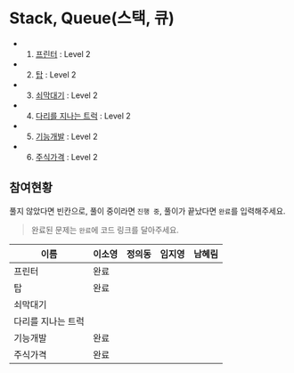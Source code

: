 # Stack, Queue(스택, 큐)

* 01. [프린터](https://programmers.co.kr/learn/courses/30/lessons/42587) : Level 2
* 02. [탑](https://programmers.co.kr/learn/courses/30/lessons/42588) : Level 2
* 03. [쇠막대기](https://programmers.co.kr/learn/courses/30/lessons/42585) : Level 2
* 04. [다리를 지나는 트럭](https://programmers.co.kr/learn/courses/30/lessons/42583) : Level 2
* 05. [기능개발](https://programmers.co.kr/learn/courses/30/lessons/42586) : Level 2
* 06. [주식가격](https://programmers.co.kr/learn/courses/30/lessons/42584) : Level 2

## 참여현황
풀지 않았다면 빈칸으로, 풀이 중이라면 `진행 중`, 풀이가 끝났다면 `완료`를 입력해주세요.
> 완료된 문제는 `완료`에 코드 링크를 달아주세요.

|이름|이소영|정의동|임지영|남혜림|
|--|--|--|--|--|
|프린터|완료||||
|탑|완료||||
|쇠막대기|||||
|다리를 지나는 트럭|||||
|기능개발|완료||||
|주식가격|완료||||
